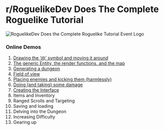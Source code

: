 # r/RoguelikeDev Does The Complete Roguelike Tutorial

![RoguelikeDev Does the Complete Roguelike Tutorial Event Logo](https://i.imgur.com/sgsO37A.png)

### Online Demos
1. [Drawing the ‘@’ symbol and moving it around](https://marukrap.github.io/RoguelikeTutorial2020/Demos/Part1.html)
2. [The generic Entity, the render functions, and the map](https://marukrap.github.io/RoguelikeTutorial2020/Demos/Part2.html)
3. [Generating a dungeon](https://marukrap.github.io/RoguelikeTutorial2020/Demos/Part3.html)
4. [Field of view](https://marukrap.github.io/RoguelikeTutorial2020/Demos/Part4.html)
5. [Placing enemies and kicking them (harmlessly)](https://marukrap.github.io/RoguelikeTutorial2020/Demos/Part5.html)
6. [Doing (and taking) some damage](https://marukrap.github.io/RoguelikeTutorial2020/Demos/Part6.html)
7. [Creating the Interface](https://marukrap.github.io/RoguelikeTutorial2020/Demos/Part7.html)
8. Items and Inventory
9. Ranged Scrolls and Targeting
10. Saving and loading
11. Delving into the Dungeon
12. Increasing Difficulty
13. Gearing up
